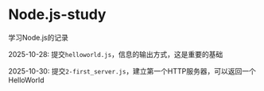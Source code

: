 # Node.js-study
学习Node.js的记录

2025-10-28:
提交`helloworld.js`，信息的输出方式，这是重要的基础

2025-10-30:
提交`2-first_server.js`，建立第一个HTTP服务器，可以返回一个HelloWorld